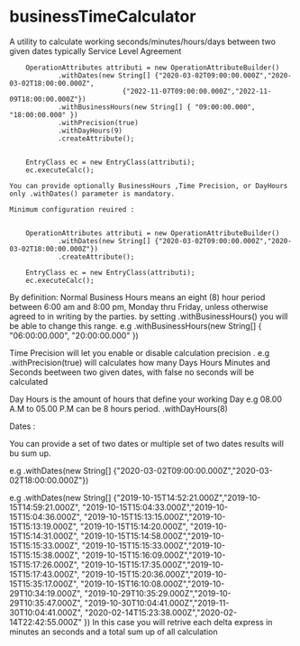 # businessTimeCalculator
A utility to calculate working seconds/minutes/hours/days between two given dates typically Service Level Agreement

		OperationAttributes attributi = new OperationAttributeBuilder()
				.withDates(new String[] {"2020-03-02T09:00:00.000Z","2020-03-02T18:00:00.000Z",
                                {"2022-11-07T09:00:00.000Z","2022-11-09T18:00:00.000Z"})
				.withBusinessHours(new String[] { "09:00:00.000", "18:00:00.000" })
				.withPrecision(true)
				.withDayHours(9)
				.createAttribute();
		
		
		EntryClass ec = new EntryClass(attributi);
		ec.executeCalc();
    
    You can provide optionally BusinessHours ,Time Precision, or DayHours only .withDates() parameter is mandatory.
    
    Minimum configuration reuired :
    
    
		OperationAttributes attributi = new OperationAttributeBuilder()
				.withDates(new String[] {"2020-03-02T09:00:00.000Z","2020-03-02T18:00:00.000Z"})
				.createAttribute();
				
		EntryClass ec = new EntryClass(attributi);
		ec.executeCalc();
    
   By definition:
   Normal Business Hours means an eight (8) hour period between 6:00 am and 8:00 pm, Monday thru Friday, unless otherwise agreed to in writing by the parties.
   by setting .withBusinessHours() you will be able to change this range.
   e.g .withBusinessHours(new String[] { "06:00:00.000", "20:00:00.000" })
   
   Time Precision will let you enable or disable calculation precision .
   e.g .withPrecision(true) 
   will calculates how many Days Hours Minutes and Seconds beetween two given dates, with false no seconds will be calculated
   
   Day Hours is the amount of hours that define your working Day e.g 08.00 A.M to 05.00 P.M can be 8 hours period.
   .withDayHours(8)
   
   Dates :
   
   You can provide a set of two dates or multiple set of two dates results will bu sum up.
   
   e.g .withDates(new String[] {"2020-03-02T09:00:00.000Z","2020-03-02T18:00:00.000Z"})
   
   e.g   .withDates(new String[] {"2019-10-15T14:52:21.000Z","2019-10-15T14:59:21.000Z",
				"2019-10-15T15:04:33.000Z","2019-10-15T15:04:36.000Z",
				"2019-10-15T15:13:15.000Z","2019-10-15T15:13:19.000Z",
				"2019-10-15T15:14:20.000Z", "2019-10-15T15:14:31.000Z",
				"2019-10-15T15:14:58.000Z","2019-10-15T15:15:33.000Z", 
				"2019-10-15T15:15:33.000Z","2019-10-15T15:15:38.000Z",
				"2019-10-15T15:16:09.000Z","2019-10-15T15:17:26.000Z",
				"2019-10-15T15:17:35.000Z","2019-10-15T15:17:43.000Z",
				"2019-10-15T15:20:36.000Z","2019-10-15T15:35:17.000Z",
				"2019-10-15T16:10:08.000Z","2019-10-29T10:34:19.000Z",
				"2019-10-29T10:35:29.000Z","2019-10-29T10:35:47.000Z",
				"2019-10-30T10:04:41.000Z","2019-11-30T10:04:41.000Z",
				"2020-02-14T15:23:38.000Z","2020-02-14T22:42:55.000Z" })
   In this case you will retrive each delta express in minutes an seconds and a total sum up of all calculation
   
   
    
    
